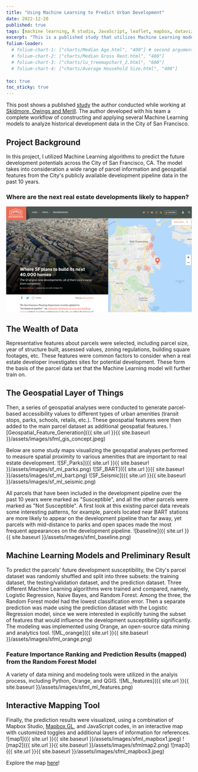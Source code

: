 ```yaml
---
title: "Using Machine Learning to Predict Urban Development"
date: 2022-12-20
published: true
tags: [machine learning, R studio, JavaScript, leaflet, mapbox, dataviz]
excerpt: "This is a published study that utilizes Machine Learning models to predict potential real estate development sites in San Francisco based on historic trends, property characteristics and geospatial proximities. Tech stack includes JavaScript, Leaflet, MapboxGL, R Studio, Machine Learning, etc."
folium-loader:
  # folium-chart-1: ["charts/Median Age.html", "400"] # second argument is the height
  # folium-chart-2: ["charts/Median Gross Rent.html", "400"]
  # folium-chart-3: ["charts/lu_treemapchart_2.html", "600"]
  # folium-chart-4: ["charts/Average Household Size.html", "400"]

toc: true
toc_sticky: true
---
```


This post shows a published [study](https://www.routledge.com/The-Routledge-Companion-to-Artificial-Intelligence-in-Architecture/As-Basu/p/book/9780367424589) the author conducted while working at [Skidmore, Owings and Merill](https://www.som.com/). 
The author developed with his team a complete workflow of constructing and applying several Machine Learning models to analyze historical development data in the City of San Francisco.

## Project Background

In this project, I utilized Machine Learning algorithms to predict the future development potentials across the City of San Francisco, CA.  The model takes into consideration a wide range of parcel information and geospatial features from the City's publicly available development pipeline data in the past 10 years.

### Where are the next real estate developments likely to happen?
<!-- ![SF_news]({{ site.url }}{{ site.baseurl }}/assets/images/sfml_0.png) -->
![SF_news](/assets/images/sfml_0.png)

## The Wealth of Data
Representative features about parcels were selected, including parcel size, year of structure built, assessed values, zoning regulations, building square footages, etc. These features were common factors to consider when a real estate developer investigates sites for potential development. These form the basis of the parcel data set that the Machine Learning model will further train on.

## The Geospatial Layer of Things
Then, a series of geospatial analyses were conducted to generate parcel-based accessibility values to different types of urban amenities (transit stops, parks, schools, retails, etc.). These geospatial features were then added to the main parcel dataset as additional geospatial features.
![Geospatial_Feature_Generation]({{ site.url }}{{ site.baseurl }}/assets/images/sfml_gis_concept.jpeg)

Below are some study maps visualizing the geospatial analyses performed to measure spatial proximity to various amenities that are important to real estate development.
![SF_Parks]({{ site.url }}{{ site.baseurl }}/assets/images/sf_ml_parks.png)
![SF_BART]({{ site.url }}{{ site.baseurl }}/assets/images/sf_ml_bart.png)
![SF_Seismic]({{ site.url }}{{ site.baseurl }}/assets/images/sf_ml_seismic.png)

All parcels that have been included in the development pipeline over the past 10 years were marked as "Susceptible", and all the other parcels were marked as "Not Susceptible". A first look at this existing parcel data reveals some interesting patterns, for example, parcels located near BART stations are more likely to appear on the development pipeline than far away, yet parcels with mid-distance to parks and open spaces made the most frequent appearances on the development pipeline.
![baseline]({{ site.url }}{{ site.baseurl }}/assets/images/sfml_baseline.png)

## Machine Learning Models and Preliminary Result
To predict the parcels' future development susceptibility, the City's parcel dataset was randomly shuffled and split into three subsets: the training dataset,  the testing/validation dataset, and the prediction dataset. Three different Machine Learning algorithms were trained and compared, namely, Logistic Regression, Naive Bayes, and Random Forest. Among the three, the Random Forest model had the lowest classification error. Then a separate prediction was made using the prediction dataset with the Logistic Regression model, since we were interested in explicitly tuning the subset of features that would influence the development susceptibility significantly. The modeling was implemented using Orange, an open-source data mining and analytics tool.
![ML_orange]({{ site.url }}{{ site.baseurl }}/assets/images/sfml_orange.png)

### Feature Importance Ranking and Prediction Results (mapped) from the Random Forest Model
A variety of data mining and modeling tools were utilized in the analyis process, including Python, Orange, and QGIS.
![ML_features]({{ site.url }}{{ site.baseurl }}/assets/images/sfml_ml_features.png)

## Interactive Mapping Tool
Finally, the prediction results were visualized, using a combination of Mapbox Studio, [Mapbox GL](https://docs.mapbox.com/mapbox-gl-js/api/), and JavaScript codes, in an interactive map with customized toggles and additional layers of information for references. 
![map1]({{ site.url }}{{ site.baseurl }}/assets/images/sfml_mapbox1.jpeg)
![map2]({{ site.url }}{{ site.baseurl }}/assets/images/sfmlmap2.png)
![map3]({{ site.url }}{{ site.baseurl }}/assets/images/sfml_mapbox3.jpeg)

Explore the map [here](http://wenhaowuuu.com/development_potential/)!
